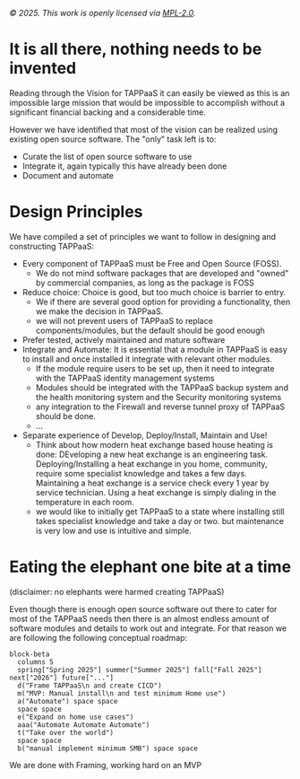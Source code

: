 *© 2025. This work is openly licensed via [MPL-2.0](https://mozilla.org/MPL/2.0/.).*

# It is all there, nothing needs to be invented

Reading through the Vision for TAPPaaS it can easily be viewed as this is an impossible large mission that would be impossible to accomplish without a significant financial backing and a considerable time.

However we have identified that most of the vision can be realized using existing open source software.
The "only" task left is to:
- Curate the list of open source software to use
- Integrate it, again typically this have already been done
- Document and automate


# Design Principles

We have compiled a set of principles we want to follow in designing and constructing TAPPaaS:

- Every component of TAPPaaS must be Free and Open Source (FOSS). 
  - We do not mind software packages that are developed and "owned" by commercial companies, as long as the package is FOSS
- Reduce choice: Choice is good, but too much choice is barrier to entry. 
  - We if there are several good option for providing a functionality, then we make the decision in TAPPaaS. 
  - we will not prevent users of TAPPaaS to replace components/modules, but the default should be good enough
- Prefer tested, actively maintained and mature software
- Integrate and Automate: It is essential that a module in TAPPaaS is easy to install and once installed it integrate with relevant other modules. 
  - If the module require users to be set up, then it need to integrate with the TAPPaaS identity management systems
  - Modules should be integrated with the TAPPaaS backup system and the health monitoring system and the Security monitoring systems
  - any integration to the Firewall and reverse tunnel proxy of TAPPaaS should be done.
  - ...
- Separate experience of Develop, Deploy/Install, Maintain and Use!
  - Think about how modern heat exchange based house heating is done: DEveloping a new heat exchange is an engineering task. Deploying/Installing a heat exchange in you home, community, require some specialist knowledge and takes a few days. Maintaining a heat exchange is a service check every 1 year by service technician. Using a heat exchange is simply dialing in the temperature in each room.
  - we would like to initially get TAPPaaS to a state where installing still takes specialist knowledge and take a day or two. but maintenance is very low and use is intuitive and simple.


# Eating the elephant one bite at a time

(disclaimer: no elephants were harmed creating TAPPaaS)

Even though there is enough open source software out there to cater for most of the TAPPaaS needs then there is an almost endless amount of software modules and details to work out and integrate. For that reason we are following the following conceptual roadmap:
 

```mermaid
block-beta
  columns 5
  spring["Spring 2025"] summer["Summer 2025"] fall["Fall 2025"] next["2026"] future["..."]
  d("Frame TAPPaaS\n and create CICD")
  m("MVP: Manual install\n and test minimum Home use")
  a("Automate") space space
  space space
  e("Expand on home use cases")
  aaa("Automate Automate Automate")
  t("Take over the world")
  space space
  b("manual implement minimum SMB") space space
```
We are done with Framing, working hard on an MVP
